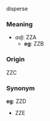 disperse
### Meaning
+ _adj_: ZZA
	+ __eg__: ZZB

### Origin

ZZC

### Synonym

__eg__: ZZD

+ ZZE


